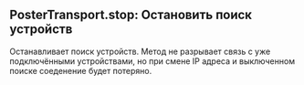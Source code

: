 ## PosterTransport.stop: Остановить поиск устройств

Останавливает поиск устройств. 
Метод не разрывает связь с уже подключёнными устройствами, но при смене IP адреса и выключенном поиске соеденение будет потеряно. 
